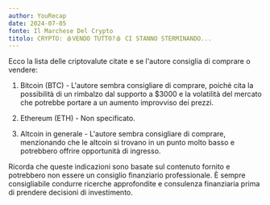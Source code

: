 ```yaml
---
author: YouRecap
date: 2024-07-05
fonte: Il Marchese Del Crypto
titolo: CRYPTO: 🩸VENDO TUTTO?🩸 CI STANNO STERMINANDO...
---
```


Ecco la lista delle criptovalute citate e se l'autore consiglia di comprare o vendere:

1. Bitcoin (BTC) - L'autore sembra consigliare di comprare, poiché cita la possibilità di un rimbalzo dal supporto a $3000 e la volatilità del mercato che potrebbe portare a un aumento improvviso dei prezzi.
  
2. Ethereum (ETH) - Non specificato.

3. Altcoin in generale - L'autore sembra consigliare di comprare, menzionando che le altcoin si trovano in un punto molto basso e potrebbero offrire opportunità di ingresso.

Ricorda che queste indicazioni sono basate sul contenuto fornito e potrebbero non essere un consiglio finanziario professionale. È sempre consigliabile condurre ricerche approfondite e consulenza finanziaria prima di prendere decisioni di investimento.
